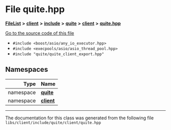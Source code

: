

# File quite.hpp



[**FileList**](files.md) **>** [**client**](dir_66fcfc6cbdc0959ca004c79e577b2983.md) **>** [**include**](dir_69eac062172cc3dd38536daddef8f6c7.md) **>** [**quite**](dir_4b2f86ac1ca33b50681e1a9febdc0774.md) **>** [**client**](dir_7d6276c65eb2c4014d2f0c2cacdec3f0.md) **>** [**quite.hpp**](quite_8hpp.md)

[Go to the source code of this file](quite_8hpp_source.md)



* `#include <boost/asio/any_io_executor.hpp>`
* `#include <execpools/asio/asio_thread_pool.hpp>`
* `#include "quite/quite_client_export.hpp"`













## Namespaces

| Type | Name |
| ---: | :--- |
| namespace | [**quite**](namespacequite.md) <br> |
| namespace | [**client**](namespacequite_1_1client.md) <br> |





















































------------------------------
The documentation for this class was generated from the following file `libs/client/include/quite/client/quite.hpp`

